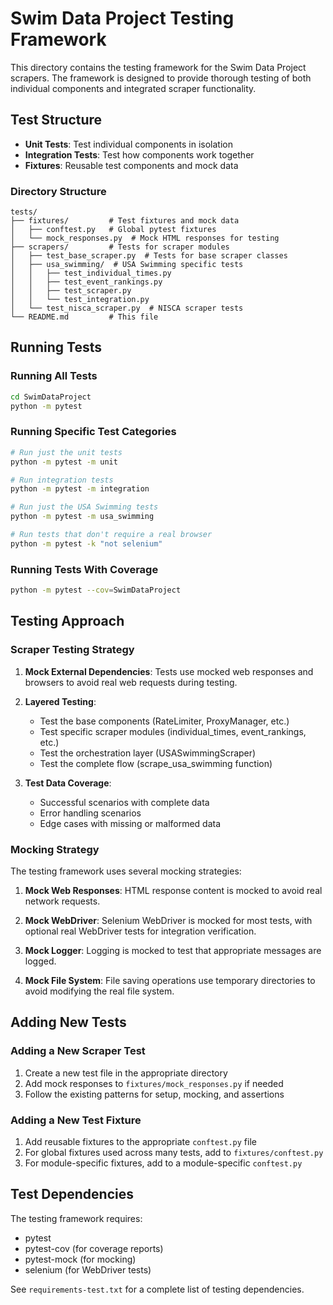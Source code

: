 # Swim Data Project Testing Framework

This directory contains the testing framework for the Swim Data Project scrapers. The framework is designed to provide thorough testing of both individual components and integrated scraper functionality.

## Test Structure

- **Unit Tests**: Test individual components in isolation
- **Integration Tests**: Test how components work together
- **Fixtures**: Reusable test components and mock data

### Directory Structure

```
tests/
├── fixtures/         # Test fixtures and mock data
│   ├── conftest.py   # Global pytest fixtures
│   └── mock_responses.py  # Mock HTML responses for testing
├── scrapers/         # Tests for scraper modules
│   ├── test_base_scraper.py  # Tests for base scraper classes
│   ├── usa_swimming/  # USA Swimming specific tests
│   │   ├── test_individual_times.py
│   │   ├── test_event_rankings.py
│   │   ├── test_scraper.py
│   │   └── test_integration.py
│   └── test_nisca_scraper.py  # NISCA scraper tests
└── README.md         # This file
```

## Running Tests

### Running All Tests

```bash
cd SwimDataProject
python -m pytest
```

### Running Specific Test Categories

```bash
# Run just the unit tests
python -m pytest -m unit

# Run integration tests
python -m pytest -m integration

# Run just the USA Swimming tests
python -m pytest -m usa_swimming

# Run tests that don't require a real browser
python -m pytest -k "not selenium"
```

### Running Tests With Coverage

```bash
python -m pytest --cov=SwimDataProject
```

## Testing Approach

### Scraper Testing Strategy

1. **Mock External Dependencies**: Tests use mocked web responses and browsers to avoid real web requests during testing.

2. **Layered Testing**: 
   - Test the base components (RateLimiter, ProxyManager, etc.)
   - Test specific scraper modules (individual_times, event_rankings, etc.)
   - Test the orchestration layer (USASwimmingScraper)
   - Test the complete flow (scrape_usa_swimming function)

3. **Test Data Coverage**:
   - Successful scenarios with complete data
   - Error handling scenarios
   - Edge cases with missing or malformed data

### Mocking Strategy

The testing framework uses several mocking strategies:

1. **Mock Web Responses**: HTML response content is mocked to avoid real network requests.

2. **Mock WebDriver**: Selenium WebDriver is mocked for most tests, with optional real WebDriver tests for integration verification.

3. **Mock Logger**: Logging is mocked to test that appropriate messages are logged.

4. **Mock File System**: File saving operations use temporary directories to avoid modifying the real file system.

## Adding New Tests

### Adding a New Scraper Test

1. Create a new test file in the appropriate directory
2. Add mock responses to `fixtures/mock_responses.py` if needed
3. Follow the existing patterns for setup, mocking, and assertions

### Adding a New Test Fixture

1. Add reusable fixtures to the appropriate `conftest.py` file
2. For global fixtures used across many tests, add to `fixtures/conftest.py`
3. For module-specific fixtures, add to a module-specific `conftest.py`

## Test Dependencies

The testing framework requires:

- pytest
- pytest-cov (for coverage reports)
- pytest-mock (for mocking)
- selenium (for WebDriver tests)

See `requirements-test.txt` for a complete list of testing dependencies.
